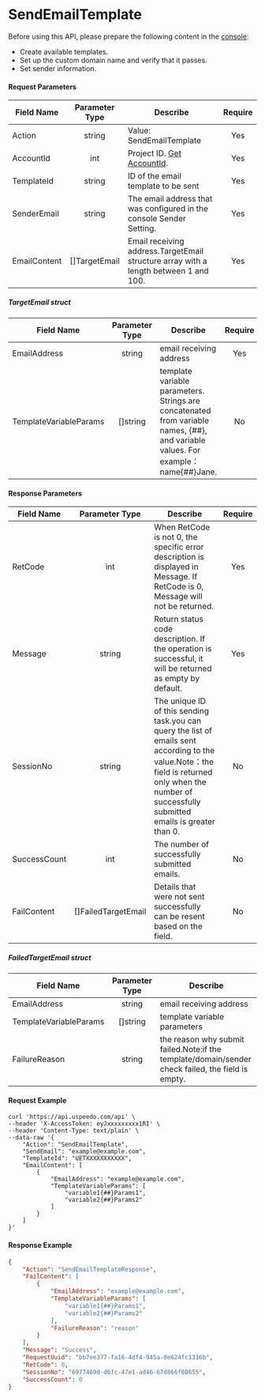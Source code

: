 # SendEmailTemplate

Before using this API, please prepare the following content in the [console](https://console.uspeedo.com):

- Create available templates.
- Set up the custom domain name and verify that it passes.
- Set sender information.

#### Request Parameters

| Field Name   | Parameter Type | Describe                                                                             | Require |
|--------------|:--------------:|--------------------------------------------------------------------------------------|:-------:|
| Action       |     string     | Value: SendEmailTemplate                                                             |   Yes   |
| AccountId    |      int       | Project ID. [Get AccountId](https://docs.uspeedo.com/docs/sms/api/).                 |   Yes   |
| TemplateId   |     string     | ID of the email template to be sent                                                  |   Yes   |
| SenderEmail  |     string     | The email address that was configured in the console Sender Setting.                 |   Yes   |
| EmailContent | []TargetEmail  | Email receiving address.TargetEmail structure array with a length between 1 and 100. |   Yes   |

##### TargetEmail struct

| Field Name             | Parameter Type | Describe                                                                                                                          | Require |
|------------------------|:--------------:|-----------------------------------------------------------------------------------------------------------------------------------|:-------:|
| EmailAddress           |     string     | email  receiving address                                                                                                          |   Yes   |
| TemplateVariableParams |    []string    | template variable parameters. Strings are concatenated from variable names, {##}, and variable values. For example：name{##}Jane. |   No    |

#### Response Parameters

| Field Name   |   Parameter Type    | Describe                                                                                                                                                                                             | Require |
|--------------|:-------------------:|------------------------------------------------------------------------------------------------------------------------------------------------------------------------------------------------------|:-------:|
| RetCode      |         int         | When RetCode is not 0, the specific error description is displayed in Message. If RetCode is 0, Message will not be returned.                                                                        |   Yes   |
| Message      |       string        | Return status code description. If the operation is successful, it will be returned as empty by default.                                                                                             |   Yes   |
| SessionNo    |       string        | The unique ID of this sending task.you can query the list of emails sent according to the value.Note：the field is returned only when the number of successfully submitted emails is greater than 0. |   No    |
| SuccessCount |         int         | The number of successfully submitted emails.                                                                                                                                                         |   No    |
| FailContent  | []FailedTargetEmail | Details that were not sent successfully can be resent based on the  field.                                                                                                                           |   No    |



##### FailedTargetEmail struct

| Field Name             | Parameter Type | Describe                                                                                          |
|------------------------|:--------------:|---------------------------------------------------------------------------------------------------|
| EmailAddress           |     string     | email receiving address                                                                           |
| TemplateVariableParams |    []string    | template variable parameters                                                                      |
| FailureReason          |     string     | the reason why submit failed.Note:if the template/domain/sender check failed, the field is empty. |

#### Request Example

```shell
curl 'https://api.uspeedo.com/api' \
--header 'X-AccessToken: eyJxxxxxxxxx1RI' \
--header 'Content-Type: text/plain' \
--data-raw '{
    "Action": "SendEmailTemplate",
    "SendEmail": "example@example.com",
    "TemplateId": "UETXXXXXXXXXXX",
    "EmailContent": [
        {
            "EmailAddress": "example@example.com",
            "TemplateVariableParams": [
                "variable1{##}Params1",
                "variable2{##}Params2"
            ]
        }
    ]
}'
```

#### Response Example

```json
{
    "Action": "SendEmailTemplateResponse",
    "FailContent": [
        {
            "EmailAddress": "example@example.com",
            "TemplateVariableParams": [
                "variable1{##}Params1",
                "variable2{##}Params2"
            ],
            "FailureReason": "reason"
        }
    ],
    "Message": "Success",
    "RequestUuid": "bb7ee377-fa16-4df4-945a-0e624fc1316b",
    "RetCode": 0,
    "SessionNo": "6977469d-d6fc-47e1-ad46-67d866f80655",
    "SuccessCount": 0
}
```